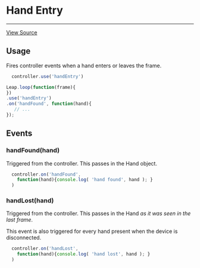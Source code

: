 # Hand Entry
-----------
<a class="view-source" href="https://github.com/leapmotion/leapjs-plugins/tree/master/main/hand-entry" target="_blank">View Source</a>

## Usage

Fires controller events when a hand enters or leaves the frame.

```js
  controller.use('handEntry')
```

```js
Leap.loop(function(frame){
})
.use('handEntry')
.on('handFound', function(hand){
   // ...
});
```


## Events

### handFound(hand)

Triggered from the controller.  This passes in the Hand object.

```js
  controller.on('handFound',
    function(hand){console.log( 'hand found', hand ); }
  )
```

### handLost(hand)

Triggered from the controller.  This passes in the Hand *as it was seen in the last frame*.

This event is also triggered for every hand present when the device is disconnected.

```js
  controller.on('handLost',
    function(hand){console.log( 'hand lost', hand ); }
  )
```


